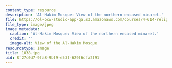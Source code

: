 ```yaml
---
content_type: resource
description: 'Al-Hakim Mosque: View of the northern encased minaret.'
file: https://ol-ocw-studio-app-qa.s3.amazonaws.com/courses/4-614-religious-architecture-and-islamic-cultures-fall-2002/8f27c0d79fa89bf9e53f629f6cfa2f91_1038.jpg
file_type: image/jpeg
image_metadata:
  caption: 'Al-Hakim Mosque: View of the northern encased minaret.'
  credit: ''
  image-alt: View of the Al-Hakim Mosque
resourcetype: Image
title: 1038.jpg
uid: 8f27c0d7-9fa8-9bf9-e53f-629f6cfa2f91
---
```

